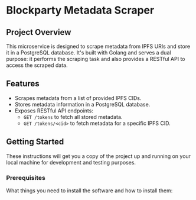# Blockparty Metadata Scraper

## Project Overview

This microservice is designed to scrape metadata from IPFS URIs and store it in a PostgreSQL database. It's built with Golang and serves a dual purpose: it performs the scraping task and also provides a RESTful API to access the scraped data.

## Features

- Scrapes metadata from a list of provided IPFS CIDs.
- Stores metadata information in a PostgreSQL database.
- Exposes RESTful API endpoints:
  - `GET /tokens` to fetch all stored metadata.
  - `GET /tokens/<cid>` to fetch metadata for a specific IPFS CID.

## Getting Started

These instructions will get you a copy of the project up and running on your local machine for development and testing purposes.

### Prerequisites

What things you need to install the software and how to install them:

